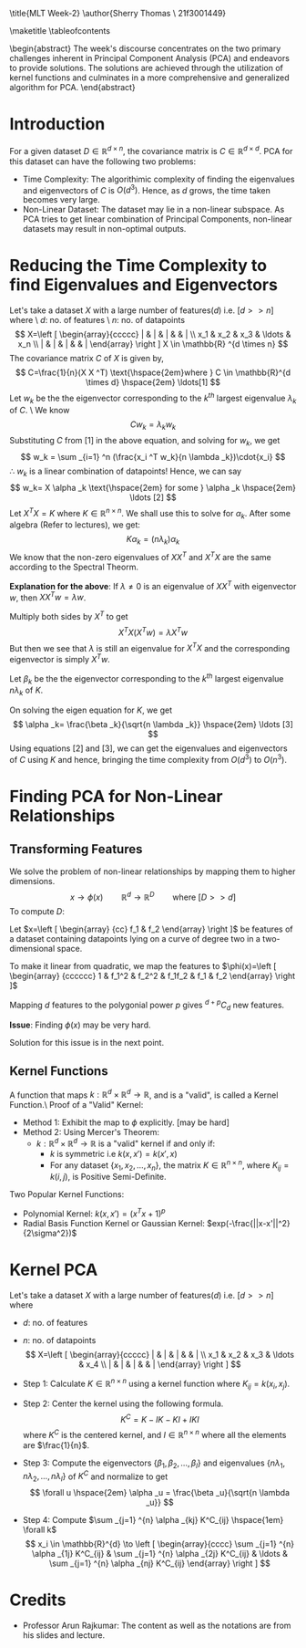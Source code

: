 \title{MLT Week-2}
\author{Sherry Thomas \\ 21f3001449}

\maketitle
\tableofcontents

\begin{abstract}
The week's discourse concentrates on the two primary challenges inherent in Principal Component Analysis (PCA) and endeavors to provide solutions. The solutions are achieved through the utilization of kernel functions and culminates in a more comprehensive and generalized algorithm for PCA.
\end{abstract}

# Introduction
For a given dataset $D \in \mathbb{R} ^{d \times n}$, the covariance matrix is $C \in \mathbb{R} ^{d \times d}$. PCA for this dataset can have the following two problems:

* Time Complexity: The algorithimic complexity of finding the eigenvalues and eigenvectors of $C$ is $O(d ^3)$. Hence, as $d$ grows, the time taken becomes very large.
* Non-Linear Dataset: The dataset may lie in a non-linear subspace. As PCA tries to get linear combination of Principal Components, non-linear datasets may result in non-optimal outputs.

# Reducing the Time Complexity to find Eigenvalues and Eigenvectors
Let's take a dataset $X$ with a large number of features($d$) i.e. $[d >> n]$ where \\ $d$: no. of features \\ $n$: no. of datapoints
$$
X=\left [
\begin{array}{ccccc}
    | & | & | & & | \\
    x_1 & x_2 & x_3 & \ldots & x_n \\
    | & | & | & & |
\end{array}
\right ]
X \in \mathbb{R} ^{d \times n} 
$$
The covariance matrix $C$ of $X$ is given by,
$$
C=\frac{1}{n}(X  X ^T) \text{\hspace{2em}where } C \in \mathbb{R}^{d \times d} \hspace{2em} \ldots[1]
$$
Let $w_k$ be the the eigenvector corresponding to the $k ^{th}$ largest eigenvalue $\lambda _k$ of $C$. \\
We know
$$
Cw_k=\lambda _k w_k
$$
Substituting $C$ from $[1]$ in the above equation, and solving for $w_k$, we get
$$
w_k = \sum _{i=1} ^n (\frac{x_i ^T w_k}{n \lambda _k})\cdot{x_i}
$$
$\therefore$ $w_k$ is a linear combination of datapoints! Hence, we can say
$$
w_k= X \alpha _k \text{\hspace{2em} for some } \alpha _k \hspace{2em} \ldots [2]
$$
Let $X ^T X = K$ where $K \in \mathbb{R} ^{n \times n}$. We shall use this to solve for $\alpha _k$. After some algebra (Refer to lectures), we get:
$$
K \alpha _k = (n \lambda _k) \alpha _k
$$
We know that the non-zero eigenvalues of $XX^T$ and $X^T X$ are the same according to the Spectral Theorm.

**Explanation for the above**: If $\lambda \ne 0$ is an eigenvalue of $XX^T$ with eigenvector $w$, then $XX^Tw=\lambda w$.

Multiply both sides by $X^T$ to get $$X^TX(X^Tw)=\lambda X^Tw$$
But then we see that $\lambda$ is still an eigenvalue for $X^TX$ and the corresponding eigenvector is simply $X^Tw$.

Let $\beta _k$ be the the eigenvector corresponding to the $k ^{th}$ largest eigenvalue $n \lambda _k$ of $K$.

On solving the eigen equation for $K$, we get
$$
\alpha _k= \frac{\beta _k}{\sqrt{n \lambda _k}} \hspace{2em} \ldots [3]
$$
Using equations [2] and [3], we can get the eigenvalues and eigenvectors of $C$ using $K$ and hence, bringing the time complexity from $O(d ^3)$ to $O(n^3)$.

# Finding PCA for Non-Linear Relationships
## Transforming Features
We solve the problem of non-linear relationships by mapping them to higher dimensions.
$$
x \to \phi(x) \hspace{2em} \mathbb{R} ^d \to \mathbb{R} ^D \hspace{2em} \text{where } [D >> d]
$$
To compute $D$:

Let $x=\left [
\begin{array} {cc}
    f_1 & f_2
\end{array}
\right ]$ be features of a dataset containing datapoints lying on a curve of degree two in a two-dimensional space.

To make it linear from quadratic, we map the features to 
$\phi(x)=\left [
\begin{array} {cccccc}
    1 & f_1^2 & f_2^2 & f_1f_2 & f_1 & f_2
\end{array}
\right ]$

Mapping $d$ features to the polygonial power $p$ gives $^{d+p} C_d$ new features.

**Issue**: Finding $\phi(x)$ may be very hard.

Solution for this issue is in the next point.

## Kernel Functions
A function that maps $k: \mathbb{R}^d \times \mathbb{R}^d \to \mathbb{R}$, and is a "valid", is called a Kernel Function.\\
Proof of a "Valid" Kernel:

* Method 1: Exhibit the map to $\phi$ explicitly. [may be hard]
* Method 2: Using Mercer's Theorem:
	+ $k: \mathbb{R}^d \times \mathbb{R}^d \to \mathbb{R}$ is a "valid" kernel if and only if:
		- $k$ is symmetric i.e $k(x,x') = k(x',x)$
		- For any dataset $\{x_1,x_2,\ldots,x_n  \}$, the matrix $K \in \mathbb{R}^{n \times n}$, where $K_{ij} = k(i,j)$, is Positive Semi-Definite.

Two Popular Kernel Functions:
* Polynomial Kernel: $k(x,x') = (x^Tx + 1)^p$
* Radial Basis Function Kernel or Gaussian Kernel: $exp(-\frac{||x-x'||^2}{2\sigma^2})$

# Kernel PCA
Let's take a dataset $X$ with a large number of features($d$) i.e. $[d >> n]$ where 

* $d$: no. of features
* $n$: no. of datapoints
$$
X=\left [
\begin{array}{ccccc}
    | & | & | & & | \\
    x_1 & x_2 & x_3 & \ldots & x_4 \\
    | & | & | & & |
\end{array}
\right ]
$$

* Step 1: Calculate $K \in \mathbb{R}^{n \times n}$ using a kernel function where $K_{ij}=k(x_i,x_j)$.
* Step 2: Center the kernel using the following formula.
    $$
    K^C=K-IK-KI+IKI
    $$
    where $K^C$ is the centered kernel, and $I \in \mathbb{R}^{n \times n}$ where all the elements are $\frac{1}{n}$.
* Step 3: Compute the eigenvectors $\{\beta _1, \beta _2, \ldots, \beta _l\}$ and eigenvalues $\{n\lambda _1, n\lambda _2, \ldots, n\lambda _l\}$ of $K^C$ and normalize to get
    $$
    \forall u \hspace{2em} \alpha _u = \frac{\beta _u}{\sqrt{n \lambda _u}}
    $$
* Step 4: Compute $\sum _{j=1} ^{n} \alpha _{kj} K^C_{ij} \hspace{1em} \forall k$
    $$
    x_i \in \mathbb{R}^{d} \to 
    \left [
\begin{array}{cccc}
    \sum _{j=1} ^{n} \alpha _{1j} K^C_{ij} & \sum _{j=1} ^{n} \alpha _{2j} K^C_{ij} & \ldots & \sum _{j=1} ^{n} \alpha _{nj} K^C_{ij}
\end{array}
\right ]
    $$

# Credits
* Professor Arun Rajkumar: The content as well as the notations are from his slides and lecture.